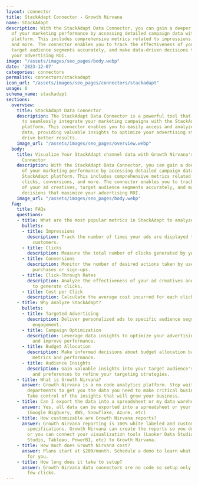 ```yaml
---
layout: connector
title: StackAdapt Connector - Growth Nirvana
name: StackAdapt
description: With the StackAdapt Data Connector, you can gain a deeper understanding
  of your marketing performance by accessing detailed campaign data within the StackAdapt
  platform. This includes comprehensive metrics related to impressions, clicks, conversions,
  and more. The connector enables you to track the effectiveness of your ad creatives,
  target audience segments accurately, and make data-driven decisions that maximize
  your advertising ROI.
image: "/assets/images/seo_pages/body.webp"
date: '2023-12-07'
categories: connectors
permalink: connectors/stackadapt
icon_url: "/assets/images/seo_pages/connectors/stackadapt"
usage: 0
schema_name: stackadapt
sections:
  overview:
    title: StackAdapt Data Connector
    description: The StackAdapt Data Connector is a powerful tool that allows you
      to seamlessly integrate your marketing campaigns with the StackAdapt advertising
      platform. This connector enables you to easily access and analyze your campaign
      data, providing valuable insights to optimize your advertising strategies and
      drive better results.
    image_url: "/assets/images/seo_pages/overview.webp"
  body:
    title: Visualize Your StackAdapt channel data with Growth Nirvana's StackAdapt
      Connector
    description: With the StackAdapt Data Connector, you can gain a deeper understanding
      of your marketing performance by accessing detailed campaign data within the
      StackAdapt platform. This includes comprehensive metrics related to impressions,
      clicks, conversions, and more. The connector enables you to track the effectiveness
      of your ad creatives, target audience segments accurately, and make data-driven
      decisions that maximize your advertising ROI.
    image_url: "/assets/images/seo_pages/body.webp"
  faq:
    title: FAQs
    questions:
    - title: What are the most popular metrics in StackAdapt to analyze?
      bullets:
      - title: Impressions
        description: Track the number of times your ads are displayed to potential
          customers.
      - title: Clicks
        description: Measure the total number of clicks generated by your ads.
      - title: Conversions
        description: Monitor the number of desired actions taken by users, such as
          purchases or sign-ups.
      - title: Click-Through Rates
        description: Analyze the effectiveness of your ad creatives and their ability
          to generate clicks.
      - title: Cost per Click
        description: Calculate the average cost incurred for each click on your ads.
    - title: Why analyze StackAdapt?
      bullets:
      - title: Targeted Advertising
        description: Deliver personalized ads to specific audience segments for higher
          engagement.
      - title: Campaign Optimization
        description: Leverage data insights to optimize your advertising campaigns
          and improve performance.
      - title: Budget Allocation
        description: Make informed decisions about budget allocation based on campaign
          metrics and performance.
      - title: Audience Insights
        description: Gain valuable insights into your target audience's behaviors
          and preferences to refine your targeting strategies.
    - title: What is Growth Nirvana?
      answer: Growth Nirvana is a no code analytics platform. Stop waiting for other
        departments to get you the data you need to make critical business decisions.
        Take control of the insights that will grow your business.
    - title: Can I export the data into a spreadsheet or my data warehouse?
      answer: Yes, all data can be exported into a spreadsheet or your data warehouse
        (Google BigQuery, AWS, Snowflake, Azure, etc)
    - title: How customizable are Growth Nirvana reports?
      answer: Growth Nirvana reporting is 100% white labeled and customized to your
        specifications. Growth Nirvana can create the reports so you don’t have to
        or you can connect your visualization tools (Looker Data Studio/Google Data
        Studio, Tableau, PowerBI, etc) to Growth Nirvana.
    - title: How much does Growth Nirvana cost?
      answer: Plans start at $200/month. Schedule a demo to learn what plan is best
        for you.
    - title: How long does it take to setup?
      answer: Growth Nirvana data connectors are no code so setup only requires a
        few clicks.
---
```

